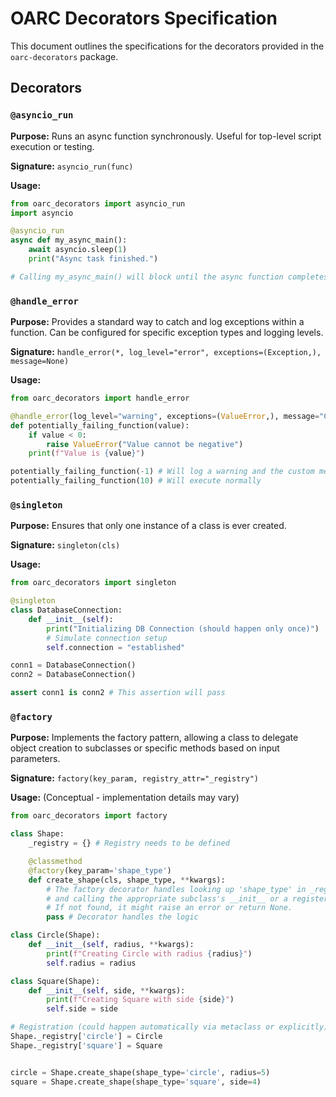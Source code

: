 # OARC Decorators Specification

This document outlines the specifications for the decorators provided in the `oarc-decorators` package.

## Decorators

### `@asyncio_run`

**Purpose:** Runs an async function synchronously. Useful for top-level script execution or testing.

**Signature:** `asyncio_run(func)`

**Usage:**
```python
from oarc_decorators import asyncio_run
import asyncio

@asyncio_run
async def my_async_main():
    await asyncio.sleep(1)
    print("Async task finished.")

# Calling my_async_main() will block until the async function completes.
```

### `@handle_error`

**Purpose:** Provides a standard way to catch and log exceptions within a function. Can be configured for specific exception types and logging levels.

**Signature:** `handle_error(*, log_level="error", exceptions=(Exception,), message=None)`

**Usage:**
```python
from oarc_decorators import handle_error

@handle_error(log_level="warning", exceptions=(ValueError,), message="Caught a value error!")
def potentially_failing_function(value):
    if value < 0:
        raise ValueError("Value cannot be negative")
    print(f"Value is {value}")

potentially_failing_function(-1) # Will log a warning and the custom message
potentially_failing_function(10) # Will execute normally
```

### `@singleton`

**Purpose:** Ensures that only one instance of a class is ever created.

**Signature:** `singleton(cls)`

**Usage:**
```python
from oarc_decorators import singleton

@singleton
class DatabaseConnection:
    def __init__(self):
        print("Initializing DB Connection (should happen only once)")
        # Simulate connection setup
        self.connection = "established"

conn1 = DatabaseConnection()
conn2 = DatabaseConnection()

assert conn1 is conn2 # This assertion will pass
```

### `@factory`

**Purpose:** Implements the factory pattern, allowing a class to delegate object creation to subclasses or specific methods based on input parameters.

**Signature:** `factory(key_param, registry_attr="_registry")`

**Usage:** (Conceptual - implementation details may vary)
```python
from oarc_decorators import factory

class Shape:
    _registry = {} # Registry needs to be defined

    @classmethod
    @factory(key_param='shape_type')
    def create_shape(cls, shape_type, **kwargs):
        # The factory decorator handles looking up 'shape_type' in _registry
        # and calling the appropriate subclass's __init__ or a registered method.
        # If not found, it might raise an error or return None.
        pass # Decorator handles the logic

class Circle(Shape):
    def __init__(self, radius, **kwargs):
        print(f"Creating Circle with radius {radius}")
        self.radius = radius

class Square(Shape):
    def __init__(self, side, **kwargs):
        print(f"Creating Square with side {side}")
        self.side = side

# Registration (could happen automatically via metaclass or explicitly)
Shape._registry['circle'] = Circle
Shape._registry['square'] = Square


circle = Shape.create_shape(shape_type='circle', radius=5)
square = Shape.create_shape(shape_type='square', side=4)
```
